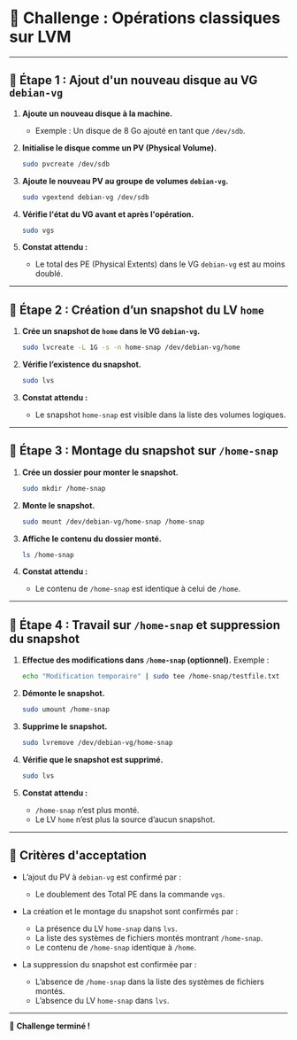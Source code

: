 # 💪 Challenge : Opérations classiques sur LVM

---

## 🔧 Étape 1 : Ajout d'un nouveau disque au VG `debian-vg`

1. **Ajoute un nouveau disque à la machine.**
   - Exemple : Un disque de 8 Go ajouté en tant que `/dev/sdb`.

2. **Initialise le disque comme un PV (Physical Volume).**
   ```bash
   sudo pvcreate /dev/sdb
   ```

3. **Ajoute le nouveau PV au groupe de volumes `debian-vg`.**
   ```bash
   sudo vgextend debian-vg /dev/sdb
   ```

4. **Vérifie l'état du VG avant et après l'opération.**
   ```bash
   sudo vgs
   ```

5. **Constat attendu :**
   - Le total des PE (Physical Extents) dans le VG `debian-vg` est au moins doublé.

---

## 📸 Étape 2 : Création d’un snapshot du LV `home`

1. **Crée un snapshot de `home` dans le VG `debian-vg`.**
   ```bash
   sudo lvcreate -L 1G -s -n home-snap /dev/debian-vg/home
   ```

2. **Vérifie l’existence du snapshot.**
   ```bash
   sudo lvs
   ```

3. **Constat attendu :**
   - Le snapshot `home-snap` est visible dans la liste des volumes logiques.

---

## 📂 Étape 3 : Montage du snapshot sur `/home-snap`

1. **Crée un dossier pour monter le snapshot.**
   ```bash
   sudo mkdir /home-snap
   ```

2. **Monte le snapshot.**
   ```bash
   sudo mount /dev/debian-vg/home-snap /home-snap
   ```

3. **Affiche le contenu du dossier monté.**
   ```bash
   ls /home-snap
   ```

4. **Constat attendu :**
   - Le contenu de `/home-snap` est identique à celui de `/home`.

---

## 🧹 Étape 4 : Travail sur `/home-snap` et suppression du snapshot

1. **Effectue des modifications dans `/home-snap` (optionnel).**
   Exemple :
   ```bash
   echo "Modification temporaire" | sudo tee /home-snap/testfile.txt
   ```

2. **Démonte le snapshot.**
   ```bash
   sudo umount /home-snap
   ```

3. **Supprime le snapshot.**
   ```bash
   sudo lvremove /dev/debian-vg/home-snap
   ```

4. **Vérifie que le snapshot est supprimé.**
   ```bash
   sudo lvs
   ```

5. **Constat attendu :**
   - `/home-snap` n’est plus monté.
   - Le LV `home` n’est plus la source d’aucun snapshot.

---

## 🧐 Critères d'acceptation

- L’ajout du PV à `debian-vg` est confirmé par :
  - Le doublement des Total PE dans la commande `vgs`.

- La création et le montage du snapshot sont confirmés par :
  - La présence du LV `home-snap` dans `lvs`.
  - La liste des systèmes de fichiers montés montrant `/home-snap`.
  - Le contenu de `/home-snap` identique à `/home`.

- La suppression du snapshot est confirmée par :
  - L’absence de `/home-snap` dans la liste des systèmes de fichiers montés.
  - L’absence du LV `home-snap` dans `lvs`.

---

🎉 **Challenge terminé !**
